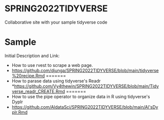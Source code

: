 # SPRING2022TIDYVERSE
Collaborative site with your sample tidyverse code

# Sample
Initial Description and Link: 

* How to use rvest to scrape a web page.
* https://github.com/djunga/SPRING2022TIDYVERSE/blob/main/tidyverse%20recipe.Rmd
=======
* How to parase data using tidyverse's Readr
*https://github.com/Vy4thewin/SPRING2022TIDYVERSE/blob/main/Tidyverse_readr_CREATE.Rmd
=======
* How to use the pipe operator to organize data in R using tidyverse's Dyplr
* https://github.com/AldataSci/SPRING2022TIDYVERSE/blob/main/Al'sDyplr.Rmd
